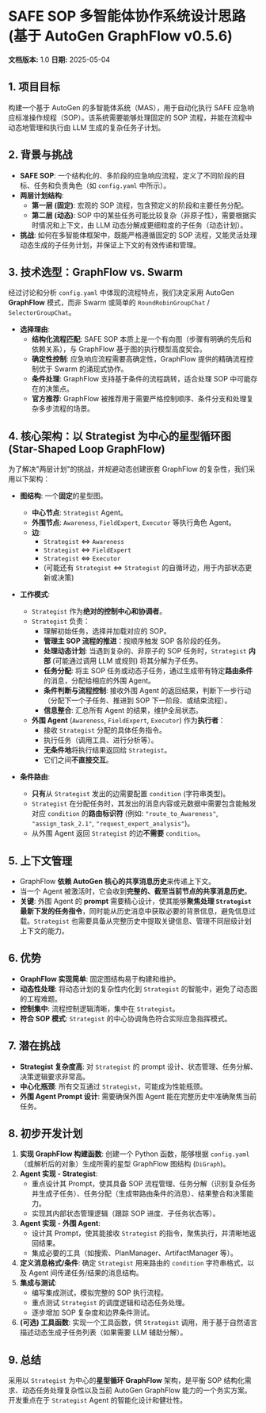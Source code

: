 # SAFE SOP 多智能体协作系统设计思路 (基于 AutoGen GraphFlow v0.5.6)

**文档版本:** 1.0
**日期:** 2025-05-04

## 1. 项目目标

构建一个基于 AutoGen 的多智能体系统（MAS），用于自动化执行 SAFE 应急响应标准操作规程（SOP）。该系统需要能够处理固定的 SOP 流程，并能在流程中动态地管理和执行由 LLM 生成的复杂任务子计划。

## 2. 背景与挑战

*   **SAFE SOP**: 一个结构化的、多阶段的应急响应流程，定义了不同阶段的目标、任务和负责角色（如 `config.yaml` 中所示）。
*   **两层计划结构**:
    *   **第一层 (固定)**: 宏观的 SOP 流程，包含预定义的阶段和主要任务分配。
    *   **第二层 (动态)**: SOP 中的某些任务可能比较复杂（非原子性），需要根据实时情况和上下文，由 LLM 动态分解成更细粒度的子任务（动态计划）。
*   **挑战**: 如何在多智能体框架中，既能严格遵循固定的 SOP 流程，又能灵活处理动态生成的子任务计划，并保证上下文的有效传递和管理。

## 3. 技术选型：GraphFlow vs. Swarm

经过讨论和分析 `config.yaml` 中体现的流程特点，我们决定采用 AutoGen **GraphFlow** 模式，而非 Swarm 或简单的 `RoundRobinGroupChat` / `SelectorGroupChat`。

*   **选择理由**:
    *   **结构化流程匹配**: SAFE SOP 本质上是一个有向图（步骤有明确的先后和依赖关系），与 GraphFlow 基于图的执行模型高度契合。
    *   **确定性控制**: 应急响应流程需要高确定性，GraphFlow 提供的精确流程控制优于 Swarm 的涌现式协作。
    *   **条件处理**: GraphFlow 支持基于条件的流程跳转，适合处理 SOP 中可能存在的决策点。
    *   **官方推荐**: GraphFlow 被推荐用于需要严格控制顺序、条件分支和处理复杂多步流程的场景。

## 4. 核心架构：以 Strategist 为中心的星型循环图 (Star-Shaped Loop GraphFlow)

为了解决"两层计划"的挑战，并规避动态创建嵌套 GraphFlow 的复杂性，我们采用以下架构：

*   **图结构**: 一个**固定**的星型图。
    *   **中心节点**: `Strategist` Agent。
    *   **外围节点**: `Awareness`, `FieldExpert`, `Executor` 等执行角色 Agent。
    *   **边**:
        *   `Strategist` <=> `Awareness`
        *   `Strategist` <=> `FieldExpert`
        *   `Strategist` <=> `Executor`
        *   (可能还有 `Strategist` <=> `Strategist` 的自循环边，用于内部状态更新或决策)

*   **工作模式**:
    *   `Strategist` 作为**绝对的控制中心和协调者**。
    *   `Strategist` 负责：
        *   理解初始任务，选择并加载对应的 SOP。
        *   **管理主 SOP 流程的推进**：按顺序触发 SOP 各阶段的任务。
        *   **处理动态计划**: 当遇到复杂的、非原子的 SOP 任务时，`Strategist` **内部** (可能通过调用 LLM 或规则) 将其分解为子任务。
        *   **任务分配**: 将主 SOP 任务或动态子任务，通过生成带有特定**路由条件**的消息，分配给相应的外围 Agent。
        *   **条件判断与流程控制**: 接收外围 Agent 的返回结果，判断下一步行动（分配下一个子任务、推进到 SOP 下一阶段、或结束流程）。
        *   **信息整合**: 汇总所有 Agent 的结果，维护全局状态。
    *   **外围 Agent** (`Awareness`, `FieldExpert`, `Executor`) 作为**执行者**：
        *   接收 `Strategist` 分配的具体任务指令。
        *   执行任务（调用工具、进行分析等）。
        *   **无条件地**将执行结果返回给 `Strategist`。
        *   它们之间**不直接交互**。

*   **条件路由**:
    *   **只有**从 `Strategist` 发出的边需要配置 `condition` (字符串类型)。
    *   `Strategist` 在分配任务时，其发出的消息内容或元数据中需要包含能触发对应 `condition` 的**路由标识符** (例如: `"route_to_Awareness"`, `"assign_task_2.1"`, `"request_expert_analysis"`)。
    *   从外围 Agent 返回 `Strategist` 的边**不需要** `condition`。

## 5. 上下文管理

*   GraphFlow **依赖 AutoGen 核心的共享消息历史**来传递上下文。
*   当一个 Agent 被激活时，它会收到**完整的、截至当前节点的共享消息历史**。
*   **关键**: 外围 Agent 的 **prompt** 需要精心设计，使其能够**聚焦处理 `Strategist` 最新下发的任务指令**，同时能从历史消息中获取必要的背景信息，避免信息过载。`Strategist` 也需要具备从完整历史中提取关键信息、管理不同层级计划上下文的能力。

## 6. 优势

*   **GraphFlow 实现简单**: 固定图结构易于构建和维护。
*   **动态性处理**: 将动态计划的复杂性内化到 `Strategist` 的智能中，避免了动态图的工程难题。
*   **控制集中**: 流程控制逻辑清晰，集中在 `Strategist`。
*   **符合 SOP 模式**: `Strategist` 的中心协调角色符合实际应急指挥模式。

## 7. 潜在挑战

*   **Strategist 复杂度高**: 对 `Strategist` 的 prompt 设计、状态管理、任务分解、决策逻辑要求非常高。
*   **中心化瓶颈**: 所有交互通过 `Strategist`，可能成为性能瓶颈。
*   **外围 Agent Prompt 设计**: 需要确保外围 Agent 能在完整历史中准确聚焦当前任务。

## 8. 初步开发计划

1.  **实现 GraphFlow 构建函数**: 创建一个 Python 函数，能够根据 `config.yaml`（或解析后的对象）生成所需的星型 GraphFlow 图结构 (`DiGraph`)。
2.  **Agent 实现 - Strategist**:
    *   重点设计其 Prompt，使其具备 SOP 流程管理、任务分解（识别复杂任务并生成子任务）、任务分配（生成带路由条件的消息）、结果整合和决策能力。
    *   实现其内部状态管理逻辑（跟踪 SOP 进度、子任务状态等）。
3.  **Agent 实现 - 外围 Agent**:
    *   设计其 Prompt，使其能接收 `Strategist` 的指令，聚焦执行，并清晰地返回结果。
    *   集成必要的工具（如搜索、PlanManager、ArtifactManager 等）。
4.  **定义消息格式/条件**: 确定 `Strategist` 用来路由的 `condition` 字符串格式，以及 Agent 间传递任务/结果的消息结构。
5.  **集成与测试**:
    *   编写集成测试，模拟完整的 SOP 执行流程。
    *   重点测试 `Strategist` 的调度逻辑和动态任务处理。
    *   逐步增加 SOP 复杂度和边界条件测试。
6.  **(可选) 工具函数**: 实现一个工具函数，供 `Strategist` 调用，用于基于自然语言描述动态生成子任务列表（如果需要 LLM 辅助分解）。

## 9. 总结

采用以 `Strategist` 为中心的**星型循环 GraphFlow** 架构，是平衡 SOP 结构化需求、动态任务处理复杂性以及当前 AutoGen GraphFlow 能力的一个务实方案。开发重点在于 `Strategist` Agent 的智能化设计和健壮性。 